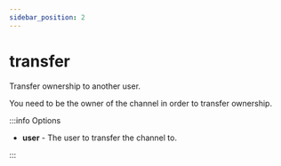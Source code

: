 ```yaml
---
sidebar_position: 2
---
```


# transfer

Transfer ownership to another user.

You need to be the owner of the channel in order to transfer ownership.

:::info Options

- **user** - The user to transfer the channel to.

:::
